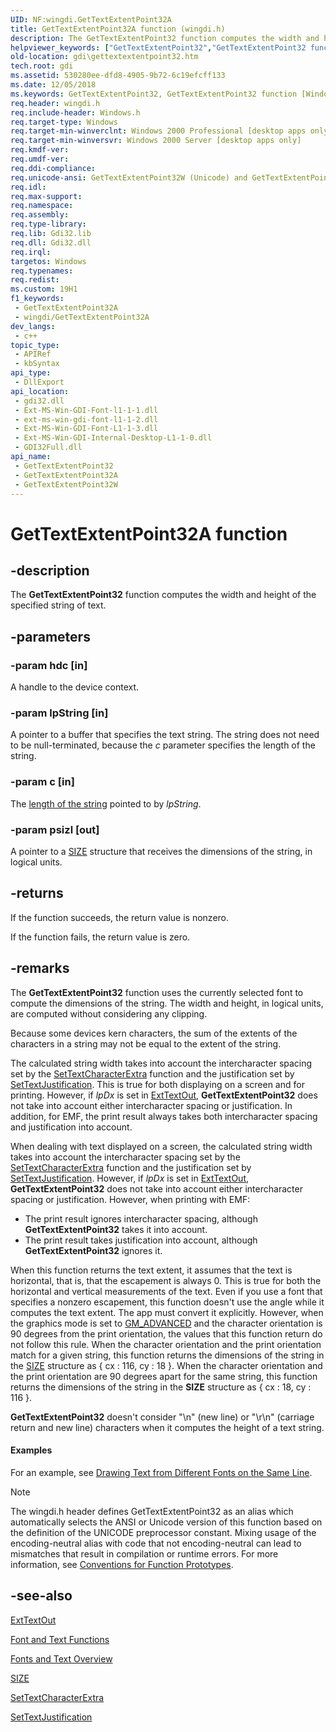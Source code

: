 ```yaml
---
UID: NF:wingdi.GetTextExtentPoint32A
title: GetTextExtentPoint32A function (wingdi.h)
description: The GetTextExtentPoint32 function computes the width and height of the specified string of text.
helpviewer_keywords: ["GetTextExtentPoint32","GetTextExtentPoint32 function [Windows GDI]","GetTextExtentPoint32A","GetTextExtentPoint32W","_win32_GetTextExtentPoint32","gdi.gettextextentpoint32","wingdi/GetTextExtentPoint32","wingdi/GetTextExtentPoint32A","wingdi/GetTextExtentPoint32W"]
old-location: gdi\gettextextentpoint32.htm
tech.root: gdi
ms.assetid: 530280ee-dfd8-4905-9b72-6c19efcff133
ms.date: 12/05/2018
ms.keywords: GetTextExtentPoint32, GetTextExtentPoint32 function [Windows GDI], GetTextExtentPoint32A, GetTextExtentPoint32W, _win32_GetTextExtentPoint32, gdi.gettextextentpoint32, wingdi/GetTextExtentPoint32, wingdi/GetTextExtentPoint32A, wingdi/GetTextExtentPoint32W
req.header: wingdi.h
req.include-header: Windows.h
req.target-type: Windows
req.target-min-winverclnt: Windows 2000 Professional [desktop apps only]
req.target-min-winversvr: Windows 2000 Server [desktop apps only]
req.kmdf-ver: 
req.umdf-ver: 
req.ddi-compliance: 
req.unicode-ansi: GetTextExtentPoint32W (Unicode) and GetTextExtentPoint32A (ANSI)
req.idl: 
req.max-support: 
req.namespace: 
req.assembly: 
req.type-library: 
req.lib: Gdi32.lib
req.dll: Gdi32.dll
req.irql: 
targetos: Windows
req.typenames: 
req.redist: 
ms.custom: 19H1
f1_keywords:
 - GetTextExtentPoint32A
 - wingdi/GetTextExtentPoint32A
dev_langs:
 - c++
topic_type:
 - APIRef
 - kbSyntax
api_type:
 - DllExport
api_location:
 - gdi32.dll
 - Ext-MS-Win-GDI-Font-l1-1-1.dll
 - ext-ms-win-gdi-font-l1-1-2.dll
 - Ext-MS-Win-GDI-Font-L1-1-3.dll
 - Ext-MS-Win-GDI-Internal-Desktop-L1-1-0.dll
 - GDI32Full.dll
api_name:
 - GetTextExtentPoint32
 - GetTextExtentPoint32A
 - GetTextExtentPoint32W
---
```


# GetTextExtentPoint32A function


## -description

The <b>GetTextExtentPoint32</b> function computes the width and height of the specified string of text.

## -parameters

### -param hdc [in]

A handle to the device context.

### -param lpString [in]

A pointer to a buffer that specifies the text string. The string does not need to be null-terminated, because the <i>c</i> parameter specifies the length of the string.

### -param c [in]

The <a href="https://docs.microsoft.com/windows/desktop/gdi/specifying-length-of-text-output-string">length of the string</a> pointed to by <i>lpString</i>.

### -param psizl [out]

A pointer to a <a href="https://docs.microsoft.com/previous-versions/dd145106(v=vs.85)">SIZE</a> structure that receives the dimensions of the string, in logical units.

## -returns

If the function succeeds, the return value is nonzero.

If the function fails, the return value is zero.

## -remarks

The <b>GetTextExtentPoint32</b> function uses the currently selected font to compute the dimensions of the string. The width and height, in logical units, are computed without considering any clipping.

Because some devices kern characters, the sum of the extents of the characters in a string may not be equal to the extent of the string.

The calculated string width takes into account the intercharacter spacing set by the <a href="https://docs.microsoft.com/windows/desktop/api/wingdi/nf-wingdi-settextcharacterextra">SetTextCharacterExtra</a> function and the justification set by <a href="https://docs.microsoft.com/windows/desktop/api/wingdi/nf-wingdi-settextjustification">SetTextJustification</a>. This is true for both displaying on a screen and for printing. However, if <i>lpDx</i> is set in <a href="https://docs.microsoft.com/windows/desktop/api/wingdi/nf-wingdi-exttextouta">ExtTextOut</a>, <b>GetTextExtentPoint32</b> does not take into account either intercharacter spacing or justification. In addition, for EMF, the print result always takes both intercharacter spacing and justification into account.

When dealing with text displayed on a screen, the calculated string width takes into account the intercharacter spacing set by the <a href="https://docs.microsoft.com/windows/desktop/api/wingdi/nf-wingdi-settextcharacterextra">SetTextCharacterExtra</a> function and the justification set by <a href="https://docs.microsoft.com/windows/desktop/api/wingdi/nf-wingdi-settextjustification">SetTextJustification</a>. However, if <i>lpDx</i> is set in <a href="https://docs.microsoft.com/windows/desktop/api/wingdi/nf-wingdi-exttextouta">ExtTextOut</a>, <b>GetTextExtentPoint32</b> does not take into account either intercharacter spacing or justification. However, when printing with EMF:

<ul>
<li>The print result ignores intercharacter spacing, although <b>GetTextExtentPoint32</b> takes it into account.</li>
<li>The print result takes justification into account, although <b>GetTextExtentPoint32</b> ignores it.</li>
</ul>
When this function returns the text extent, it assumes that the text is horizontal, that is, that the escapement is always 0. This is true for both the horizontal and vertical measurements of the text. Even if you use a font that specifies a nonzero escapement, this function doesn't use the angle while it computes the text extent. The app must convert it explicitly. However, when the graphics mode is set to <a href="https://docs.microsoft.com/windows/desktop/api/wingdi/nf-wingdi-setgraphicsmode">GM_ADVANCED</a> and the character orientation is 90 degrees from the print orientation, the values that this function return do not follow this rule. When the character orientation and the print orientation match for a given string, this function returns the dimensions of the string in the <a href="https://docs.microsoft.com/previous-versions/dd145106(v=vs.85)">SIZE</a> structure as { cx : 116, cy : 18 }.  When the character orientation and the print orientation are 90 degrees apart for the same string, this function returns the dimensions of the string in the <b>SIZE</b> structure as { cx : 18, cy : 116 }.

<b>GetTextExtentPoint32</b> doesn't consider "\n" (new line) or "\r\n" (carriage return and new line) characters when it computes the height of a text string.


#### Examples

For an example, see <a href="https://docs.microsoft.com/windows/desktop/gdi/drawing-text-from-different-fonts-on-the-same-line">Drawing Text from Different Fonts on the Same Line</a>.

<div class="code"></div>




> [!NOTE]
> The wingdi.h header defines GetTextExtentPoint32 as an alias which automatically selects the ANSI or Unicode version of this function based on the definition of the UNICODE preprocessor constant. Mixing usage of the encoding-neutral alias with code that not encoding-neutral can lead to mismatches that result in compilation or runtime errors. For more information, see [Conventions for Function Prototypes](/windows/win32/intl/conventions-for-function-prototypes).

## -see-also

<a href="https://docs.microsoft.com/windows/desktop/api/wingdi/nf-wingdi-exttextouta">ExtTextOut</a>



<a href="https://docs.microsoft.com/windows/desktop/gdi/font-and-text-functions">Font and Text Functions</a>



<a href="https://docs.microsoft.com/windows/desktop/gdi/fonts-and-text">Fonts and Text Overview</a>



<a href="https://docs.microsoft.com/previous-versions/dd145106(v=vs.85)">SIZE</a>



<a href="https://docs.microsoft.com/windows/desktop/api/wingdi/nf-wingdi-settextcharacterextra">SetTextCharacterExtra</a>



<a href="https://docs.microsoft.com/windows/desktop/api/wingdi/nf-wingdi-settextjustification">SetTextJustification</a>

